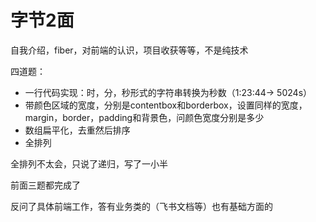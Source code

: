 # 字节2面

自我介绍，fiber，对前端的认识，项目收获等等，不是纯技术

四道题：

* 一行代码实现：时，分，秒形式的字符串转换为秒数（1:23:44-> 5024s）
* 带颜色区域的宽度，分别是contentbox和borderbox，设置同样的宽度，margin，border，padding和背景色，问颜色宽度分别是多少
* 数组扁平化，去重然后排序
* 全排列

全排列不太会，只说了递归，写了一小半

前面三题都完成了

反问了具体前端工作，答有业务类的（飞书文档等）也有基础方面的